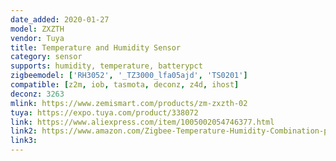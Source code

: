 ```yaml
---
date_added: 2020-01-27
model: ZXZTH
vendor: Tuya
title: Temperature and Humidity Sensor
category: sensor
supports: humidity, temperature, batterypct
zigbeemodel: ['RH3052', '_TZ3000_lfa05ajd', 'TS0201']
compatible: [z2m, iob, tasmota, deconz, z4d, ihost]
deconz: 3263
mlink: https://www.zemismart.com/products/zm-zxzth-02
tuya: https://expo.tuya.com/product/338072
link: https://www.aliexpress.com/item/1005002054746377.html
link2: https://www.amazon.com/Zigbee-Temperature-Humidity-Combination-packages/dp/B07NM6CF79?th=1
link3: 
---
```

